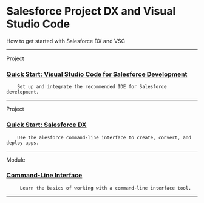 # Salesforce Project DX and Visual Studio Code
How to get started with Salesforce DX and VSC

<hr>

Project 
### [Quick Start: Visual Studio Code for Salesforce Development](https://trailhead.salesforce.com/content/learn/projects/quickstart-vscode-salesforce?trailmix_creator_id=rodrigolucas&trailmix_slug=salesforce-dx-and-visual-studio-code)
        Set up and integrate the recommended IDE for Salesforce development.
<hr>
Project

### [Quick Start: Salesforce DX](https://trailhead.salesforce.com/content/learn/projects/quick-start-salesforce-dx?trailmix_creator_id=rodrigolucas&trailmix_slug=salesforce-dx-and-visual-studio-code)
        Use the alesforce command-line interface to create, convert, and deploy apps.
<hr>

Module

### [Command-Line Interface](https://trailhead.salesforce.com/content/learn/modules/cli-basics?trailmix_creator_id=rodrigolucas&trailmix_slug=salesforce-dx-and-visual-studio-code)
         Learn the basics of working with a command-line interface tool.

<hr>
